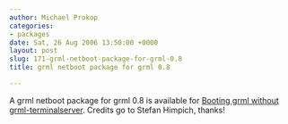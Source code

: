 ```yaml
---
author: Michael Prokop
categories:
- packages
date: Sat, 26 Aug 2006 13:50:00 +0000
layout: post
slug: 171-grml-netboot-package-for-grml-0.8
title: grml netboot package for grml 0.8

---
```

A grml netboot package for grml 0\.8 is available for [Booting grml without grml\-terminalserver](http://wiki.grml.org/doku.php?id=terminalserver#booting_grml_without_grml-terminalserver). Credits go to Stefan Himpich, thanks!
